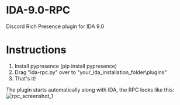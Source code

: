 # IDA-9.0-RPC
Discord Rich Presence plugin for IDA 9.0

# Instructions
1. Install pypresence (pip install pypresence)
2. Drag "ida-rpc.py" over to "your_ida_installation_folder\plugins\"
3. That's it!

The plugin starts automatically along with IDA, the RPC looks like this:
![rpc_screenshot_1](https://i.imgur.com/m5X5wH0.png)
